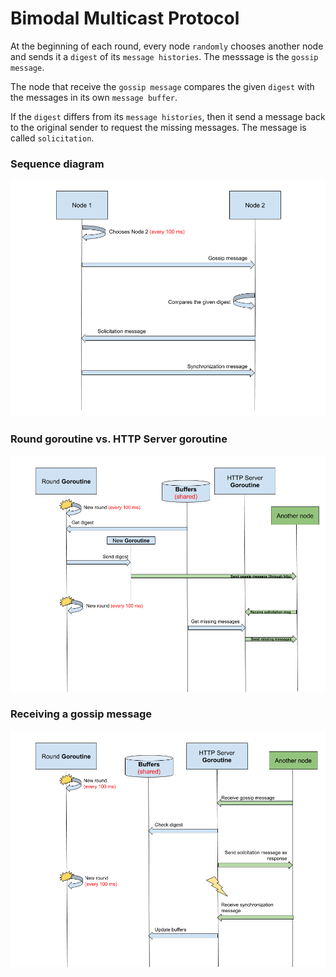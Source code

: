 # Bimodal Multicast Protocol

At the beginning of each round, every node `randomly` chooses another node and
sends it a `digest` of its `message histories`. The messsage is the `gossip 
message`.

The node that receive the `gossip message` compares the given `digest` with the
messages in its own `message buffer`.

If the `digest` differs from its `message histories`, then it send a message
back to the original sender to request the missing messages. The message is 
called `solicitation`.

### Sequence diagram

![alt text](diagrams/sequence-diagram.png)

### Round goroutine vs. HTTP Server goroutine

![alt text](diagrams/threads-diagram.png)

### Receiving a gossip message

![alt text](diagrams/threads-diagram-2.png)


